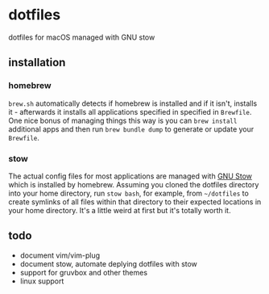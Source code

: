 # dotfiles

dotfiles for macOS managed with GNU stow

## installation

### homebrew

`brew.sh` automatically detects if homebrew is installed and if it isn't, installs it - afterwards it installs all applications specified in specified in `Brewfile`. One nice bonus of managing things this way is you can `brew install` additional apps and then run `brew bundle dump` to generate or update your `Brewfile`.

### stow

The actual config files for most applications are managed with [GNU Stow](http://brandon.invergo.net/news/2012-05-26-using-gnu-stow-to-manage-your-dotfiles.html) which is installed by homebrew. Assuming you cloned the dotfiles directory into your home directory, run `stow bash`, for example, from `~/dotfiles` to create symlinks of all files within that directory to their expected locations in your home directory. It's a little weird at first but it's totally worth it.

## todo

- document vim/vim-plug
- document stow, automate deplying dotfiles with stow
- support for gruvbox and other themes
- linux support